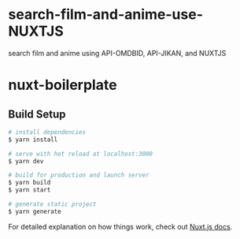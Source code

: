 # search-film-and-anime-use-NUXTJS
search film and anime using API-OMDBID, API-JIKAN, and NUXTJS 

# nuxt-boilerplate

## Build Setup

```bash
# install dependencies
$ yarn install

# serve with hot reload at localhost:3000
$ yarn dev

# build for production and launch server
$ yarn build
$ yarn start

# generate static project
$ yarn generate
```

For detailed explanation on how things work, check out [Nuxt.js docs](https://nuxtjs.org).
